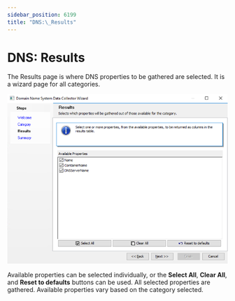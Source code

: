 ```yaml
---
sidebar_position: 6199
title: "DNS:\_Results"
---
```


# DNS: Results

The Results page is where DNS properties to be gathered are selected. It is a wizard page for all categories.

![Domain Name System Data Collector Wizard Results page](../../../../../../../static/images/AccessAnalyzer_12.0/Content/Resources/Images/EnterpriseAuditor/Admin/DataCollector/DNS/Results.png "Domain Name System Data Collector Wizard Results page")

Available properties can be selected individually, or the **Select All**, **Clear All**, and **Reset to defaults** buttons can be used. All selected properties are gathered. Available properties vary based on the category selected.